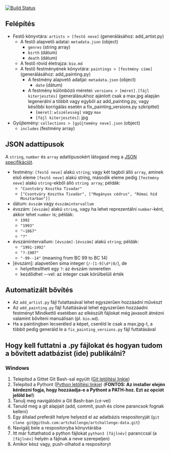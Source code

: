[![Build Status](https://travis-ci.org/artchallenge/artchallenge-data-src.svg?branch=master)](https://travis-ci.org/artchallenge/artchallenge-data-src)

## Felépítés
- Festő könyvtára: `artists > [festő neve]` (generálásához: add_artist.py)
	- A festő alapvető adatai: `metadata.json` (object)
		- `genres` (string array)
		- `birth` (dátum)
		- `death` (dátum)
	- A festő rövid életrajza: `bio.md`
	- A festő festményének könyvtára: `paintings > [festmény címe]` (generálásához: add_painting.py)
		- A festmény alapvető adatjai: `metadata.json` (object)
			- `date` (dátum)
		- A festmény különbözö méretei: `versions > [méret].[fájl kiterjesztés]` (generálásukhoz ajánlott csak a max.jpg alapján legenerálni a többit vagy egyből az add_painting.py, vagy későbbi korrigálás esetén a fix_painting_versions.py szkripttel)
			- `[méret]`: `w[szélesség]` vagy `max`
			- `[fájl kiterjesztés]`: jpg
- Gyűjtemény: `collections > [gyűjtemény neve].json` (object)
	- `includes` (festmény array)

## JSON adattípusok
A `string`, `number` és `array` adattípusokért látogasd meg a [JSON specifikációt](https://json.org/).
- festmény: `[festő neve]` alakú `string`; vagy két tagból álló `array`, aminek első eleme `[festő neve]` alakú string, második eleme pedig `[festmény neve]` alakú `string`-ekből álló `string array`; példák:
	- `"Csontváry Kosztka Tivadar"`
	- `["Csontváry Kosztka Tivadar", ["Magányos cédrus", "Római híd Mosztarban"]]`
- dátum: `évszám` vagy `évszámintervallum`
- évszám: `[évszám]` alakú `string`, vagy ha lehet reprezentálni `number`-ként, akkor lehet `number` is; példák:
	- `1992`
	- `"1993"`
	- `"~1867"`
	- `"?"`
- évszámintervallum: `[évszám]-[évszám]` alakú `string`; példák:
	- `"1991-1992"`
	- `"?-1907"`
	- `"-99--14"` (meaning from BC 99 to BC 14)
- \[évszám\]: alapvetően sima integer (`/-[1-9]\d*|0/`), de
	- helyettesítheti egy `?`: az évszám ismeretlen 
	- kezdődhet `~`-vel: az integer csak körülbelüli érték

## Automatizált bővítés
- Az `add_artist.py` fájl futattasával lehet egyszerűen hozzáadni művészt
- Az `add_painting.py` fájl futattásával lehet egyszerűen hozzáadni festményt
Mindkettő esetében az elkészült fájlokat még javasolt átnézni valamint bővíteni manuálisan (pl. `bio.md`).
- Ha a paintingben lecseréled a képet, cseréld le csak a max.jpg-t, a többit pedig generáld le a `fix_painting_versions.py` fájl futtatásával

## Hogy kell futtatni a .py fájlokat és hogyan tudom a bővített adatbázist (ide) publikálni?
### Windows
1. Telepítsd a Gittet Git Bash-sal együtt ([Git letöltési linkje](https://git-scm.com/download/win))
2. Telepítsd a Pythont ([Python letöltési linkje](https://www.python.org/downloads/)) (**FONTOS: Az installer elején kérdezni fogja, hogy hozzáadja-e a Pythont a PATH-hoz. Ezt az opciót jelöld be!**)
3. Tanulj meg navigálódni a Git Bash-ban (`cd`-vel)
4. Tanuld meg a git alapjait (add, commit, push és clone parancsok fognak kelleni)
5. Egy általad preferált helyre helyezd el az adatbázis respositoryját (`git clone git@github.com:artchallenge/artchallenge-data.git`)
6. Navigálj bele a respositoryba könyvtárába
7. Itt már futtathatod a python fájlokat `python3 [fájlnév]` paranccsal (a `[fájlnév]` helyén a fájlnak a neve szerepeljen)
8. Amikor kész vagy, push-olhatod a respositoryt
